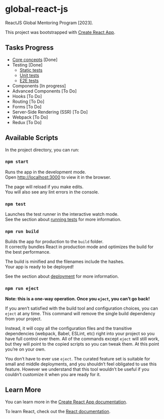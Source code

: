 # global-react-js

ReactJS Global Mentoring Program [2023].

This project was bootstrapped with [Create React App](https://github.com/facebook/create-react-app).

## Tasks Progress

- [Core concepts](https://github.com/mugar97/global-react-js/pull/1) [Done]
- Testing [Done]
  - [Static tests](https://github.com/mugar97/global-react-js/pull/5)
  - [Unit tests](https://github.com/mugar97/global-react-js/pull/7)
  - [E2E tests](https://github.com/mugar97/global-react-js/pull/8)
- Components [In progress]
- Advanced Components [To Do]
- Hooks [To Do]
- Routing [To Do]
- Forms [To Do]
- Server-Side Rendering (SSR) [To Do]
- Webpack [To Do]
- Redux [To Do]

## Available Scripts

In the project directory, you can run:

### `npm start`

Runs the app in the development mode.\
Open [http://localhost:3000](http://localhost:3000) to view it in the browser.

The page will reload if you make edits.\
You will also see any lint errors in the console.

### `npm test`

Launches the test runner in the interactive watch mode.\
See the section about [running tests](https://facebook.github.io/create-react-app/docs/running-tests) for more information.

### `npm run build`

Builds the app for production to the `build` folder.\
It correctly bundles React in production mode and optimizes the build for the best performance.

The build is minified and the filenames include the hashes.\
Your app is ready to be deployed!

See the section about [deployment](https://facebook.github.io/create-react-app/docs/deployment) for more information.

### `npm run eject`

**Note: this is a one-way operation. Once you `eject`, you can’t go back!**

If you aren’t satisfied with the build tool and configuration choices, you can `eject` at any time. This command will remove the single build dependency from your project.

Instead, it will copy all the configuration files and the transitive dependencies (webpack, Babel, ESLint, etc) right into your project so you have full control over them. All of the commands except `eject` will still work, but they will point to the copied scripts so you can tweak them. At this point you’re on your own.

You don’t have to ever use `eject`. The curated feature set is suitable for small and middle deployments, and you shouldn’t feel obligated to use this feature. However we understand that this tool wouldn’t be useful if you couldn’t customize it when you are ready for it.

## Learn More

You can learn more in the [Create React App documentation](https://facebook.github.io/create-react-app/docs/getting-started).

To learn React, check out the [React documentation](https://reactjs.org/).
